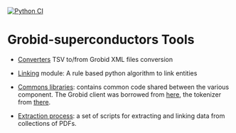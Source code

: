 [![Python CI](https://github.com/lfoppiano/grobid-superconductors-tools/actions/workflows/python-app.yml/badge.svg)](https://github.com/lfoppiano/grobid-superconductors-tools/actions/workflows/python-app.yml)


# Grobid-superconductors Tools


 - [Converters](./converters) TSV to/from Grobid XML files conversion
 
 - [Linking](./linking) module: A rule based python algorithm to link entities 
 
 - [Commons libraries](./commons): contains common code shared between the various component. The Grobid client was borrowed from [here](https://github.com/kermitt2/grobid-client-python), the tokenizer from [there](https://github.com/kermitt2/delft).
 
 - [Extraction process](/.process): a set of scripts for extracting and linking data from collections of PDFs. 

